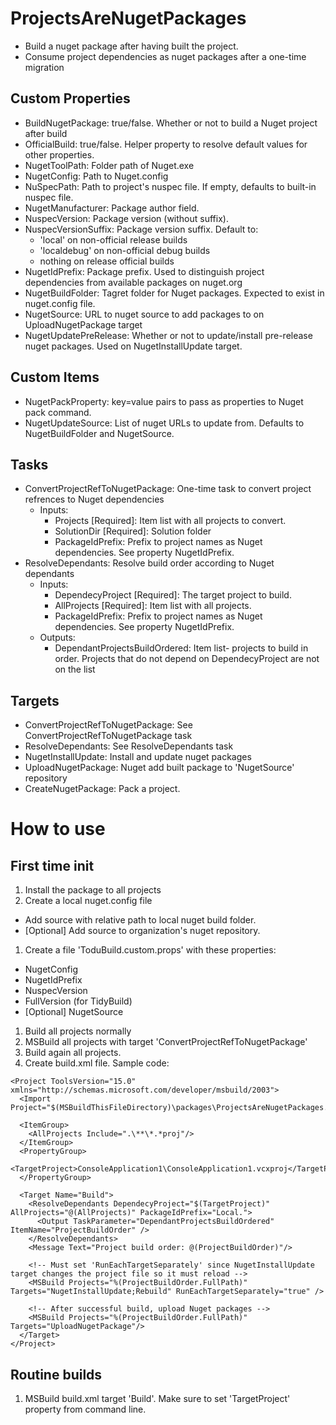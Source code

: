 # ProjectsAreNugetPackages

- Build a nuget package after having built the project.
- Consume project dependencies as nuget packages after a one-time migration

## Custom Properties

- BuildNugetPackage: true/false. Whether or not to build a Nuget project after build
- OfficialBuild: true/false. Helper property to resolve default values for other properties.
- NugetToolPath: Folder path of Nuget.exe
- NugetConfig: Path to Nuget.config
- NuSpecPath: Path to project's nuspec file. If empty, defaults to built-in nuspec file.
- NugetManufacturer: Package author field.
- NuspecVersion: Package version (without suffix).
- NuspecVersionSuffix: Package version suffix. Default to:
  - 'local' on non-official release builds
  - 'localdebug' on non-official debug builds
  - nothing on release official builds
- NugetIdPrefix: Package prefix. Used to distinguish project dependencies from available packages on nuget.org
- NugetBuildFolder: Tagret folder for Nuget packages. Expected to exist in nuget.config file.
- NugetSource: URL to nuget source to add packages to on UploadNugetPackage target
- NugetUpdatePreRelease: Whether or not to update/install pre-release nuget packages. Used on NugetInstallUpdate target.

## Custom Items

- NugetPackProperty: key=value pairs to pass as properties to Nuget pack command.
- NugetUpdateSource: List of nuget URLs to update from. Defaults to NugetBuildFolder and NugetSource.

## Tasks

- ConvertProjectRefToNugetPackage: One-time task to convert project refrences to Nuget dependencies
  - Inputs:
    - Projects [Required]: Item list with all projects to convert.
	- SolutionDir [Required]: Solution folder
	- PackageIdPrefix: Prefix to project names as Nuget dependencies. See property NugetIdPrefix.
- ResolveDependants: Resolve build order according to Nuget dependants
  - Inputs:
    - DependecyProject [Required]: The target project to build.
	- AllProjects [Required]: Item list with all projects.
	- PackageIdPrefix: Prefix to project names as Nuget dependencies. See property NugetIdPrefix.
  - Outputs:
    - DependantProjectsBuildOrdered: Item list- projects to build in order. Projects that do not depend on DependecyProject are not on the list

## Targets

- ConvertProjectRefToNugetPackage: See ConvertProjectRefToNugetPackage task
- ResolveDependants: See ResolveDependants task
- NugetInstallUpdate: Install and update nuget packages
- UploadNugetPackage: Nuget add built package to 'NugetSource' repository
- CreateNugetPackage: Pack a project.

# How to use

## First time init

1. Install the package to all projects
1. Create a local nuget.config file
  - Add source with relative path to local nuget build folder.
  - [Optional] Add source to organization's nuget repository.
1. Create a file 'ToduBuild.custom.props' with these properties:
  - NugetConfig
  - NugetIdPrefix
  - NuspecVersion
  - FullVersion (for TidyBuild)
  - [Optional] NugetSource
1. Build all projects normally
1. MSBuild all projects with target 'ConvertProjectRefToNugetPackage'
1. Build again all projects.
1. Create build.xml file. Sample code:
~~~~~~~~~~~
<Project ToolsVersion="15.0" xmlns="http://schemas.microsoft.com/developer/msbuild/2003">
  <Import Project="$(MSBuildThisFileDirectory)\packages\ProjectsAreNugetPackages.1.0.5\build\ProjectsAreNugetPackages.tasks"/>

  <ItemGroup>
    <AllProjects Include=".\**\*.*proj"/>
  </ItemGroup>
  <PropertyGroup>
    <TargetProject>ConsoleApplication1\ConsoleApplication1.vcxproj</TargetProject>
  </PropertyGroup>

  <Target Name="Build">
    <ResolveDependants DependecyProject="$(TargetProject)" AllProjects="@(AllProjects)" PackageIdPrefix="Local.">
      <Output TaskParameter="DependantProjectsBuildOrdered" ItemName="ProjectBuildOrder" />
    </ResolveDependants>
    <Message Text="Project build order: @(ProjectBuildOrder)"/>

    <!-- Must set 'RunEachTargetSeparately' since NugetInstallUpdate target changes the project file so it must reload -->    
    <MSBuild Projects="%(ProjectBuildOrder.FullPath)" Targets="NugetInstallUpdate;Rebuild" RunEachTargetSeparately="true" />

    <!-- After successful build, upload Nuget packages -->
    <MSBuild Projects="%(ProjectBuildOrder.FullPath)" Targets="UploadNugetPackage"/>
  </Target>
</Project>
~~~~~~~~~~~

## Routine builds

1. MSBuild build.xml target 'Build'. Make sure to set 'TargetProject' property from command line.
